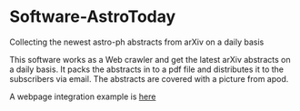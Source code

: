 # Software-AstroToday
Collecting the newest astro-ph abstracts from arXiv on a daily basis

This software works as a Web crawler and get the latest arXiv abstracts on a daily basis. It packs the abstracts in to a pdf
file and distributes it to the subscribers via email. The abstracts are covered with a  picture from apod.

A webpage integration example is [here](https://pages.jh.edu/~yli311/Astrotoday.html)
